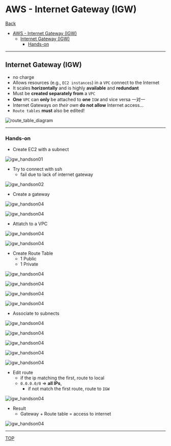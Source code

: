 # AWS - Internet Gateway (IGW)

[Back](../index.md)

- [AWS - Internet Gateway (IGW)](#aws---internet-gateway-igw)
  - [Internet Gateway (IGW)](#internet-gateway-igw)
    - [Hands-on](#hands-on)

---

## Internet Gateway (IGW)

- no charge
- Allows resources (e.g., `EC2 instances`) in a `VPC` connect to the Internet
- It scales **horizontally** and is highly **available** and **redundant**
- Must be **created separately from** a `VPC`
- **One** `VPC` can **only** be attached to **one** `IGW` and vice versa 一对一
- Internet Gateways _on their own_ **do not allow** Internet access…
- `Route tables` **must** also be edited!

![route_table_diagram](./pic/route_table_diagram.png)

---

### Hands-on

- Create EC2 with a subnect

![igw_handson01](./pic/igw_handson01.png)

- Try to connect with ssh
  - fail due to lack of internet gateway

![igw_handson02](./pic/igw_handson02.png)

- Create a gateway

![igw_handson04](./pic/igw_handson03.png)

![igw_handson04](./pic/igw_handson04.png)

- Attatch to a VPC

![igw_handson04](./pic/igw_handson05.png)

![igw_handson04](./pic/igw_handson06.png)

- Create Route Table
  - 1 Public
  - 1 Private

![igw_handson04](./pic/igw_handson07.png)

![igw_handson04](./pic/igw_handson08.png)

![igw_handson04](./pic/igw_handson09.png)

![igw_handson04](./pic/igw_handson10.png)

- Associate to subnects

![igw_handson04](./pic/igw_handson11.png)

![igw_handson04](./pic/igw_handson12.png)

![igw_handson04](./pic/igw_handson13.png)

![igw_handson04](./pic/igw_handson14.png)

![igw_handson04](./pic/igw_handson15.png)

- Edit route
  - if the ip matching the first, route to local
  - `0.0.0.0/0` => **all IPs**,
    - if not match the first route, route to `IGW`

![igw_handson04](./pic/igw_handson16.png)

- Result
  - Gateway + Route table = access to internet

![igw_handson04](./pic/igw_handson17.png)

---

[TOP](#aws---internet-gateway-igw)
